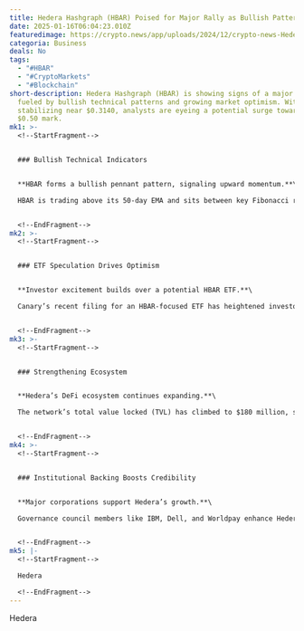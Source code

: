 ```yaml
---
title: Hedera Hashgraph (HBAR) Poised for Major Rally as Bullish Pattern Emerges
date: 2025-01-16T06:04:23.010Z
featuredimage: https://crypto.news/app/uploads/2024/12/crypto-news-Hedera-Hashgraph-HBAR-option03-1380x820.webp
categoria: Business
deals: No
tags:
  - "#HBAR"
  - "#CryptoMarkets"
  - "#Blockchain"
short-description: Hedera Hashgraph (HBAR) is showing signs of a major breakout,
  fueled by bullish technical patterns and growing market optimism. With HBAR
  stabilizing near $0.3140, analysts are eyeing a potential surge toward the
  $0.50 mark.
mk1: >-
  <!--StartFragment-->


  ### Bullish Technical Indicators


  **HBAR forms a bullish pennant pattern, signaling upward momentum.**\

  HBAR is trading above its 50-day EMA and sits between key Fibonacci retracement levels. The symmetrical triangle on the daily chart suggests a breakout could push the price beyond $0.3920, with $0.50 as the next psychological target.


  <!--EndFragment-->
mk2: >-
  <!--StartFragment-->


  ### ETF Speculation Drives Optimism


  **Investor excitement builds over a potential HBAR ETF.**\

  Canary’s recent filing for an HBAR-focused ETF has heightened investor interest. JPMorgan predicts the SEC, now led by Paul Atkins, could approve crypto funds, setting the stage for significant inflows into Hedera.


  <!--EndFragment-->
mk3: >-
  <!--StartFragment-->


  ### Strengthening Ecosystem


  **Hedera’s DeFi ecosystem continues expanding.**\

  The network’s total value locked (TVL) has climbed to $180 million, supported by protocols like Stader and SaucerSwap. Its stablecoin market cap has also grown to $11 million, reflecting increasing adoption.


  <!--EndFragment-->
mk4: >-
  <!--StartFragment-->


  ### Institutional Backing Boosts Credibility


  **Major corporations support Hedera’s growth.**\

  Governance council members like IBM, Dell, and Worldpay enhance Hedera’s appeal as a scalable, cost-efficient alternative to Ethereum, strengthening investor confidence in HBAR’s long-term potential.


  <!--EndFragment-->
mk5: |-
  <!--StartFragment-->

  Hedera

  <!--EndFragment-->
---
```

<!--StartFragment-->

Hedera

<!--EndFragment-->